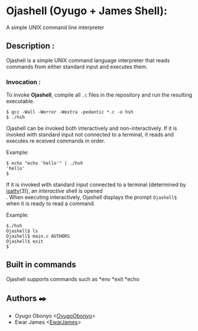 # Ojashell (Oyugo + James Shell):

A simple UNIX command line interpreter

## Description :

Ojashell is a simple UNIX command language interpreter that reads commands from either standard input and executes them.

### Invocation :

To invoke **Ojashell**, compile all `.c` files in the repository and run the resulting executable.

```
$ gcc -Wall -Werror -Wextra -pedantic *.c -o hsh
$ ./hsh
```

Ojashell can be invoked both interactively and non-interactively. If it is invoked with standard input not connected to a terminal, it reads and executes re
eceived commands in order.

Example:
```
$ echo "echo 'hello'" | ./hsh
'hello'
$
```

If it is invoked with standard input connected to a terminal (determined by [isatty](https://linux.die.net/man/3/isatty)(3)), an *interactive* shell is opened\
. When executing interactively, Ojashell displays the prompt `Ojashell$ ` when it is ready to read a command.

Example:
```
$./hsh
Ojashell$ ls
Ojashell$ main.c AUTHORS
Ojashell$ exit
$
```

## Built in commands

Ojashell supports commands such as
*env
*exit
*echo

## Authors :black_nib:

* Oyugo Obonyo <[OyugoObonyo](https://github.com/OyugoObonyo)>
* Ewar James <[EwarJames](https://github.com/EwarJames)>
